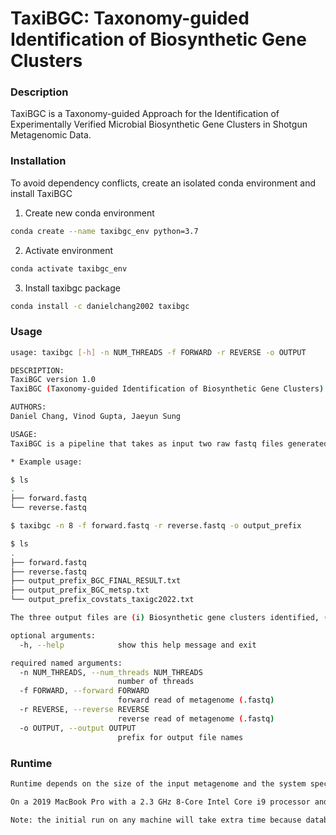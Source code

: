 # TaxiBGC: Taxonomy-guided Identification of Biosynthetic Gene Clusters

### Description
TaxiBGC is a Taxonomy-guided Approach for the Identification of 
Experimentally Verified Microbial Biosynthetic Gene Clusters 
in Shotgun Metagenomic Data.

### Installation
To avoid dependency conflicts, create an isolated conda environment and install TaxiBGC

1. Create new conda environment
```bash
conda create --name taxibgc_env python=3.7
```

2. Activate environment
```bash
conda activate taxibgc_env
```

3. Install taxibgc package
```bash
conda install -c danielchang2002 taxibgc
```

### Usage
```bash
usage: taxibgc [-h] -n NUM_THREADS -f FORWARD -r REVERSE -o OUTPUT

DESCRIPTION:
TaxiBGC version 1.0
TaxiBGC (Taxonomy-guided Identification of Biosynthetic Gene Clusters) is an original computational pipeline that identifies experimentally verified BGCs from shotgun metagenomic data and infers their known SM products.

AUTHORS:
Daniel Chang, Vinod Gupta, Jaeyun Sung

USAGE:
TaxiBGC is a pipeline that takes as input two raw fastq files generated from a paired end sequence, estimates microbial abundances, and using these microbial estimates, returns as output predictions of experimentally verified BGCs

* Example usage:

$ ls
.
├── forward.fastq
└── reverse.fastq

$ taxibgc -n 8 -f forward.fastq -r reverse.fastq -o output_prefix

$ ls
.
├── forward.fastq
├── reverse.fastq
├── output_prefix_BGC_FINAL_RESULT.txt
├── output_prefix_BGC_metsp.txt
└── output_prefix_covstats_taxigc2022.txt

The three output files are (i) Biosynthetic gene clusters identified, (ii) the MetaPhlAn taxonomic profiling output, and (iii) the bbmap output.

optional arguments:
  -h, --help            show this help message and exit

required named arguments:
  -n NUM_THREADS, --num_threads NUM_THREADS
                        number of threads
  -f FORWARD, --forward FORWARD
                        forward read of metagenome (.fastq)
  -r REVERSE, --reverse REVERSE
                        reverse read of metagenome (.fastq)
  -o OUTPUT, --output OUTPUT
                        prefix for output file names
```

### Runtime
```bash
Runtime depends on the size of the input metagenome and the system specs.

On a 2019 MacBook Pro with a 2.3 GHz 8-Core Intel Core i9 processor and 16GB of RAM, a single run of taxibgc on an input metagenome of 4 GB takes about half an hour.

Note: the initial run on any machine will take extra time because databases will need to be downloaded and installed before the actual computation.
```